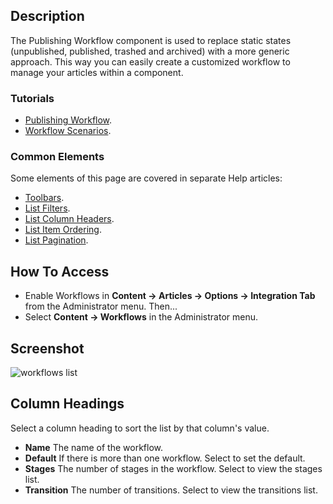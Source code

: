 <!-- Filename: Help4.x:Workflows_List / Display title: Workflows -->

## Description

The Publishing Workflow component is used to replace static states
(unpublished, published, trashed and archived) with a more generic
approach. This way you can easily create a customized workflow to manage
your articles within a component.

### Tutorials

* [Publishing Workflow](jdocmanual?article=user/workflows/workflow).
* [Workflow Scenarios](jdocmanual?article=user/workflows/workflow-scenarios).

### Common Elements

Some elements of this page are covered in separate Help articles:

* [Toolbars](jdocmanual?article=help/common-elements/toolbars).
* [List Filters](jdocmanual?article=help/common-elements/list-filters).
* [List Column Headers](jdocmanual?article=help/common-elements/list-column-headers).
* [List Item Ordering](jdocmanual?article=help/common-elements/list-ordering).
* [List Pagination](jdocmanual?article=help/common-elements/list-pagination).

## How To Access

- Enable Workflows in **Content → Articles → Options → Integration Tab** from
  the Administrator menu. Then...
- Select **Content → Workflows** in the Administrator menu.

## Screenshot

![workflows list](../../../en/images/workflows/workflows-list.png)

## Column Headings

Select a column heading to sort the list by that column's value.

- **Name** The name of the workflow.
- **Default** If there is more than one workflow. Select to set the default.
- **Stages** The number of stages in the workflow. Select to view the
  stages list.
- **Transition** The number of transitions. Select to view the
  transitions list.
